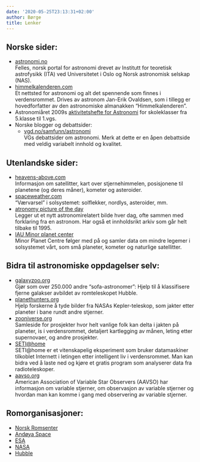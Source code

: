 ```yaml
---
date: '2020-05-25T23:13:31+02:00'
author: Børge
title: Lenker
---
```

## Norske sider:

- [astronomi.no](http://astronomi.no "astronomi.no")  
    Felles, norsk portal for astronomi drevet av Institutt for teoretisk astrofysikk (ITA) ved Universitetet i Oslo og Norsk astronomisk selskap (NAS).
- [himmelkalenderen.com](https://www.himmelkalenderen.com/)  
    Et nettsted for astronomi og alt det spennende som finnes i verdensrommet. Drives av astronom Jan-Erik Ovaldsen, som i tillegg er hovedforfatter av den astronomiske almanakken “Himmelkalenderen”.
- Astronomiåret 2009s [aktivitetshefte for Astronomi](https://www.mn.uio.no/astro/tjenester/publikum/vfu_astrohefte.pdf) for skoleklasser fra 5.klasse til 1.vgs.
- Norske blogger og debattsider: 
    - [vgd.no/samfunn/astronomi](https://web.archive.org/web/20161101023732/http://vgd.no/samfunn/astronomi)  
        VGs debattsider om astronomi. Merk at dette er en åpen debattside med veldig variabelt innhold og kvalitet.

## Utenlandske sider:

- [heavens-above.com](https://web.archive.org/web/20161101023732/http://www.heavens-above.com/)  
    Informasjon om satellitter, kart over stjernehimmelen, posisjonene til planetene (og deres måner), kometer og asteroider.
- [spaceweather.com](https://web.archive.org/web/20161101023732/http://spaceweather.com/)  
    “Værvarsel” i solsystemet: solflekker, nordlys, asteroider, mm.
- [atronomy picture of the day](https://web.archive.org/web/20161101023732/http://apod.nasa.gov/apod/astropix.html)  
    Legger ut et nytt astronomirelatert bilde hver dag, ofte sammen med forklaring fra en astronom. Har også et innholdsrikt arkiv som går helt tilbake til 1995.
- [IAU Minor planet center](https://web.archive.org/web/20161101023732/http://minorplanetcenter.net/iau/mpc.html)  
    Minor Planet Centre følger med på og samler data om mindre legemer i solsystemet vårt, som små planeter, kometer og naturlige satellitter.

## Bidra til astronomiske oppdagelser selv:

- [galaxyzoo.org](https://web.archive.org/web/20161101023732/http://www.galaxyzoo.org/)  
    Gjør som over 250.000 andre “sofa-astronomer”: Hjelp til å klassifisere fjerne galakser avbildet av romteleskopet Hubble.
- [planethunters.org](https://web.archive.org/web/20161101023732/http://www.planethunters.org/)  
    Hjelp forskerne å tyde bilder fra NASAs Kepler-teleskop, som jakter etter planeter i bane rundt andre stjerner.
- [zooniverse.org](https://web.archive.org/web/20161101023732/https://www.zooniverse.org/)  
    Samleside for prosjekter hvor helt vanlige folk kan delta i jakten på planeter, is i verdensrommet, detaljert kartlegging av månen, leting etter supernovaer, og andre prosjekter.
- [SETI@home](https://web.archive.org/web/20161101023732/http://setiathome.berkeley.edu/)  
    SETI@home er et vitenskapelig eksperiment som bruker datamaskiner tilkoblet Internett i letingen etter intelligent liv i verdensrommet. Man kan bidra ved å laste ned og kjøre et gratis program som analyserer data fra radioteleskoper.
- [aavso.org](https://web.archive.org/web/20161101023732/http://www.aavso.org/)  
    American Association of Variable Star Observers (AAVSO) har informasjon om variable stjerner, om observasjon av variable stjerner og hvordan man kan komme i gang med observering av variable stjerner.

## Romorganisasjoner:

- [Norsk Romsenter](https://web.archive.org/web/20161101023732/http://www.romsenter.no/)
- [Andøya Space](https://www.andoyaspace.no/)
- [ESA](https://web.archive.org/web/20161101023732/http://www.esa.int/esaCP/index.html)
- [NASA](https://web.archive.org/web/20161101023732/http://www.nasa.gov/)
- [Hubble](https://web.archive.org/web/20161101023732/http://hubblesite.org/)
